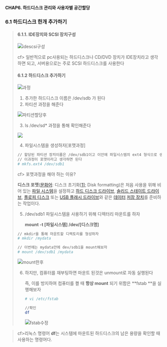 #### CHAP6. 하드디스크 관리와 사용자별 공간할당



### 6.1 하드디스크 한개 추가하기

>#### 6.1.1. IDE장치와 SCSI 장치구성
>
>![idescsi구성](https://user-images.githubusercontent.com/52269210/71659384-bc883000-2d8a-11ea-8723-81fcbd82766d.PNG)
>
>cf> 일반적으로 pc사용되는 하드디스크나 CD/DVD 장치가 IDE장치라고 생각하면 되고, 서버용으로는 주로 SCSI 하드디스크를 사용한다
>
>#### 6.1.2 하드디스크 추가하기
>
>![과정](https://user-images.githubusercontent.com/52269210/71659405-cdd13c80-2d8a-11ea-87c9-c2de99ea32f3.PNG)
>
>1. 추가한 하드디스크 이름은 /dev/sdb 가 된다
>2. 파티션 과정을 해준다
>
>![파티션할당후](https://user-images.githubusercontent.com/52269210/71659460-07a24300-2d8b-11ea-931d-0d3fcfc03b20.PNG)
>
>3. ls /dev/sd* 과정을 통해 확인해준다
>
>   ![](C:\Users\student\Desktop\리눅스\ls확인.PNG)
>
>4. 파일시스템을 생성하자[포맷과정]
>
>   ```bash
>   // 할당된 파티션 장치이름은 /dev/sdb1이고 이안에 파일시스템의 ext4 형식으로 생성하자
>   // 이과정이 포맷이라고 생각하면 된다
>   # mkfs.ext4 /dev/sdb1
>   
>   ```
>
>   cf> 포맷과정을 해야 하는 이유?
>
>   **디스크 포맷**([문화어](https://ko.wikipedia.org/wiki/문화어): 디스크 초기화[[1\]](https://ko.wikipedia.org/wiki/디스크_포맷#cite_note-1); Disk formatting)은 처음 사용을 위해 비어 있는 [파일 시스템](https://ko.wikipedia.org/wiki/파일_시스템)을 설정하고 [하드 디스크 드라이브](https://ko.wikipedia.org/wiki/하드_디스크_드라이브), [솔리드 스테이트 드라이브](https://ko.wikipedia.org/wiki/솔리드_스테이트_드라이브), [플로피 디스크](https://ko.wikipedia.org/wiki/플로피_디스크) 또는 [USB 플래시 드라이브](https://ko.wikipedia.org/wiki/USB_플래시_드라이브)와 같은 [데이터](https://ko.wikipedia.org/wiki/데이터) [저장 장치](https://ko.wikipedia.org/wiki/기억_장치)를 준비하는 작업이다. 
>
>   
>
>   5. /dev/sdb1 파일시스템을 사용하기 위해 디렉터리 마운트를 하자
>
>      **mount -t [파일시스템] /dev/[디스크명]** 
>
>   ```bash
>   // mkdir을 통해 마운트할 디렉토리를 형성하자
>   # mkdir /mydata
>   
>   // 이번에는 mydata안에 dev/sdb1을 mount해보자
>   # mount /dev/sdb1 /mydata
>   
>   
>   ```
>
>   ![mount한후](https://user-images.githubusercontent.com/52269210/71659510-3a4c3b80-2d8b-11ea-966b-cd5983782637.PNG)
>
>   
>
>   
>
>   6. 하지만, 컴퓨터를 재부팅하면 마운트 된것은 unmount로 자동 실행된다
>
>      즉, 이를 방지하여 컴퓨터를 켤 때  **항상 mount** 되기 위함은 **fstab **을 실행해보자
>
>      ```bash
>      # vi /etc/fstab
>      
>      //확인
>      df
>      ```
>
>      ![fstab수정](https://user-images.githubusercontent.com/52269210/71659520-4801c100-2d8b-11ea-9e5e-cd7286608654.PNG)

> cf>리눅스 명령어 **df**는 시스템에 마운트된 하드디스크의 남은 용량을 확인할 때 사용하는 명령어다.










